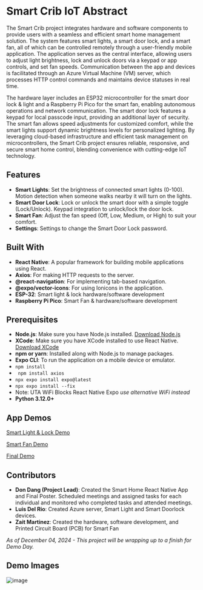 # Smart Crib IoT Abstract

The Smart Crib project integrates hardware and software components to provide users with a seamless and efficient smart home management solution. The system features smart lights, a smart door lock, and a smart fan, all of which can be controlled remotely through a user-friendly mobile application. The application serves as the central interface, allowing users to adjust light brightness, lock and unlock doors via a keypad or app controls, and set fan speeds. Communication between the app and devices is facilitated through an Azure Virtual Machine (VM) server, which processes HTTP control commands and maintains device statuses in real time.

The hardware layer includes an ESP32 microcontroller for the smart door lock & light and a Raspberry Pi Pico for the smart fan, enabling autonomous operations and network communication. The smart door lock features a keypad for local passcode input, providing an additional layer of security. The smart fan allows speed adjustments for customized comfort, while the smart lights support dynamic brightness levels for personalized lighting. By leveraging cloud-based infrastructure and efficient task management on microcontrollers, the Smart Crib project ensures reliable, responsive, and secure smart home control, blending convenience with cutting-edge IoT technology.

## Features

- **Smart Lights**: Set the brightness of connected smart lights (0-100). Motion detection when someone walks nearby it will turn on the lights.
- **Smart Door Lock**: Lock or unlock the smart door with a simple toggle (Lock/Unlock). Keypad integration to unlock/lock the door lock.
- **Smart Fan**: Adjust the fan speed (Off, Low, Medium, or High) to suit your comfort.
- **Settings**: Settings to change the Smart Door Lock password.

## Built With

- **React Native**: A popular framework for building mobile applications using React.
- **Axios**: For making HTTP requests to the server.
- **@react-navigation**: For implementing tab-based navigation.
- **@expo/vector-icons**: For using Ionicons in the application.
- **ESP-32**: Smart light & lock hardware/software development
- **Raspberry Pi Pico**: Smart Fan & hardware/software development

## Prerequisites

- **Node.js**: Make sure you have Node.js installed. [Download Node.js](https://nodejs.org/)
- **XCode**: Make sure you have XCode installed to use React Native. [Download XCode](https://developer.apple.com/xcode/)
- **npm or yarn**: Installed along with Node.js to manage packages.
- **Expo CLI**: To run the application on a mobile device or emulator.
- ```npm install```
- ``` npm install axios```
- ```npx expo install expo@latest```
- ```npx expo install --fix```
- Note: UTA WiFi Blocks React Native Expo *use alternative WiFi instead*
- **Python 3.12.0+**

## App Demos
[Smart Light & Lock Demo](https://www.youtube.com/watch?v=xLqYLixEVfE)

[Smart Fan Demo](https://www.youtube.com/shorts/cb8d_wNGdIk)

[Final Demo]()

## Contributors
-  **Don Dang (Project Lead)**: Created the Smart Home React Native App and Final Poster. Scheduled meetings and assigned tasks for each individual and monitored who completed tasks and attended meetings.
-  **Luis Del Rio**: Created Azure server, Smart Light and Smart Doorlock devices. 
-  **Zait Martinez**: Created the hardware, software development, and Printed Circuit Board (PCB) for Smart Fan

*As of December 04, 2024 - This project will be wrapping up to a finish for Demo Day.*

## Demo Images
![image](https://github.com/user-attachments/assets/38e58b25-7ef9-4a2c-a602-1b57cadaa950)

